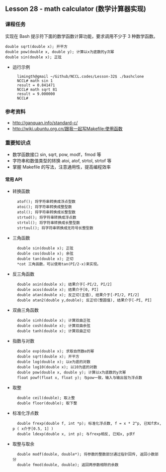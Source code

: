 
## Lesson 28 - math calculator (数学计算器实现)

### 课程任务
实现在 Bash 提示符下面的数学函数计算功能，要求调用不少于 3 种数学函数。
	
	double sqrt(double x); 开平方
	double pow(double x, double y); 计算以x为底数的y次幂 
	double sin(double x); 正弦

* 运行示例

		limingth@gmail ~/Github/NCCL.codes/Lesson-32$ ./bashclone 
		NCCL# math sin 1
		result = 0.841471
		NCCL# math sqrt 81
		result = 9.000000
		NCCL# 

### 参考资料
* http://ganquan.info/standard-c/
* http://wiki.ubuntu.org.cn/跟我一起写Makefile:使用函数

### 重要知识点
* 数学函数接口 sin, sqrt, pow, modf，fmod 等
* 字符串和数值类型的转换 atoi, atof, strtol, strtof 等
* 掌握 Makefile 的写法，注意通用性，提高编程效率

#### 常用 API

* 转换函数

		atof(); 将字符串转换成浮点型数
		atoi(); 将字符串转换成整型数
		atol(); 将字符串转换成长整型数
		strtod(); 将字符串转换成浮点数
		strtol(); 将字符串转换成长整型数
		strtoul(); 将字符串转换成无符号长整型数

* 三角函数

		double sin(double x); 正弦
		double cos(double x); 余弦
		double tan(double x); 正切
		*cot 三角函数，可以使用tan(PI/2-x)来实现。

* 反三角函数

		double asin(double x); 结果介于[-PI/2, PI/2] 
		double acos(double x); 结果介于[0, PI]
		double atan(double x); 反正切(主值), 结果介于[-PI/2, PI/2] 
		double atan2(double y,double); 反正切(整圆值), 结果介于[-PI, PI]

* 双曲三角函数

		double sinh(double x); 计算双曲正弦
		double cosh(double x); 计算双曲余弦
		double tanh(double x); 计算双曲正切

* 指数与对数

		double exp(double x); 求取自然数e的幂
		double sqrt(double x); 开平方
		double log(double x); 以e为底的对数
		double log10(double x); 以10为底的对数
		double pow(double x, double y); 计算以x为底数的y次幂 
		float powf(float x, float y); 与pow一致，输入与输出皆为浮点数

* 取整

		double ceil(double); 取上整
		double floor(double); 取下整

* 标准化浮点数

		double frexp(double f, int *p); 标准化浮点数, f = x * 2^p, 已知f求x, p ( x介于[0.5, 1] ) 
		double ldexp(double x, int p); 与frexp相反, 已知x, p求f

* 取整与取余

		double modf(double, double*); 将参数的整数部分通过指针回传, 返回小数部分 
		double fmod(double, double); 返回两参数相除的余数
